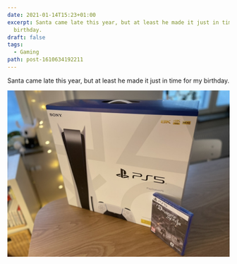 ```yaml
---
date: 2021-01-14T15:23+01:00
excerpt: Santa came late this year, but at least he made it just in time for my
  birthday.
draft: false
tags:
  - Gaming
path: post-1610634192211
---
```

Santa came late this year, but at least he made it just in time for my birthday.

![PlayStation 5](assets/0a95fcdf-568d-46aa-a0cf-33b6f01d3afe.jpeg "PlayStation 5")